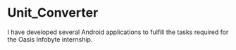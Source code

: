 # Unit_Converter
I have developed several Android applications to fulfill the tasks required for the Oasis Infobyte internship.
